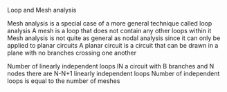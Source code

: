 Loop and Mesh analysis

Mesh analysis is a special case of a more general technique called loop analysis
A mesh is a loop that does not contain any other loops within it
Mesh analysis is not quite as general as nodal analysis since it can only be applied to planar circuits
A planar circuit is a circuit that can be drawn in a plane with no branches crossing one another

Number of linearly independent loops
	IN a circuit with B branches and N nodes there are N-N+1 linearly independent loops
	Number of independent loops is equal to the number of meshes